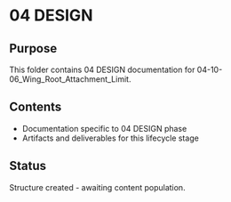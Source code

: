 # 04 DESIGN

## Purpose
This folder contains 04 DESIGN documentation for 04-10-06_Wing_Root_Attachment_Limit.

## Contents
- Documentation specific to 04 DESIGN phase
- Artifacts and deliverables for this lifecycle stage

## Status
Structure created - awaiting content population.
